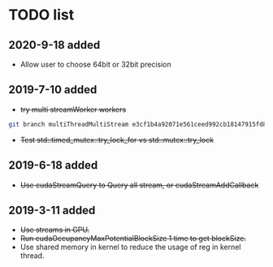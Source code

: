 # TODO list

## 2020-9-18 added
* Allow user to choose 64bit or 32bit precision

## 2019-7-10 added
* ~~try multi streamWorker workers~~
```bash
git branch multiThreadMultiStream e3cf1b4a92071e561ceed992cb18147915fd8f20 
```
* ~~Test std::timed_mutex::try_lock_for vs std::mutex::try_lock~~

## 2019-6-18 added
* ~~Use cudaStreamQuery to Query all stream, or cudaStreamAddCallback~~

## 2019-3-11 added
* ~~Use streams in GPU.~~
* ~~Run cudaOccupancyMaxPotentialBlockSize 1 time to get blockSize.~~
* Use shared memory in kernel to reduce the usage of reg in kernel thread.